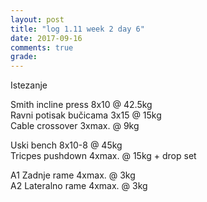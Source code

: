 ```yaml
---
layout: post
title: "log 1.11 week 2 day 6"
date: 2017-09-16
comments: true
grade:
---
```


Istezanje

Smith incline press 8x10 @ 42.5kg  
Ravni potisak bučicama 3x15 @ 15kg  
Cable crossover 3xmax. @ 9kg  

Uski bench 8x10-8 @ 45kg  
Tricpes pushdown 4xmax. @ 15kg + drop set   

A1 Zadnje rame 4xmax. @ 3kg  
A2 Lateralno rame 4xmax. @ 3kg  
